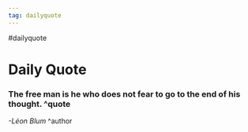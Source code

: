 ```yaml
---
tag: dailyquote
---
```


#dailyquote

# Daily Quote

### The free man is he who does not fear to go to the end of his thought. ^quote
*-Léon Blum* ^author
